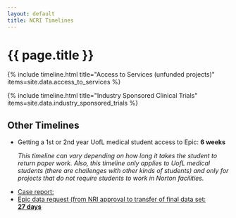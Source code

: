 ```yaml
---
layout: default
title: NCRI Timelines
---
```


<h1>{{ page.title }}</h1>

{% include timeline.html title="Access to Services (unfunded projects)" items=site.data.access_to_services %}

{% include timeline.html title="Industry Sponsored Clinical Trials" items=site.data.industry_sponsored_trials %}

<h2>Other Timelines</h2>
<ul>
  <li>Getting a 1st or 2nd year UofL medical student access to Epic: <strong><nobr>6 weeks</nobr></strong>
  <p><i>This timeline can vary depending on how long it takes the student to return paper work. Also, this timeline only applies to UofL medical students (there are challenges with other kinds of students) and only for projects that do not require students to work in Norton facilities.</i></p></li>
  <li><a href="https://helpmencri.org/casereport">Case report: </li>
  <li>Epic data request (from NRI approval to transfer of final data set: <strong><nobr>27 days</nobr></strong>
</ul>